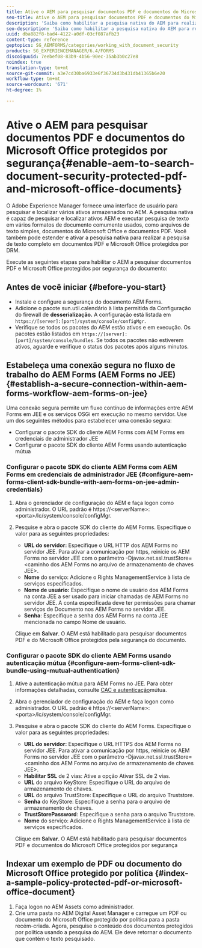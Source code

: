 ```yaml
---
title: Ative o AEM para pesquisar documentos PDF e documentos do Microsoft Office protegidos por segurança
seo-title: Ative o AEM para pesquisar documentos PDF e documentos do Microsoft Office protegidos por segurança
description: 'Saiba como habilitar a pesquisa nativa do AEM para realizar a pesquisa de texto completo em documentos PDF protegidos por DRM.  '
seo-description: 'Saiba como habilitar a pesquisa nativa do AEM para realizar a pesquisa de texto completo em documentos PDF protegidos por DRM.  '
uuid: dba882f8-bad4-4122-a0df-03cf087afb23
content-type: reference
geptopics: SG_AEMFORMS/categories/working_with_document_security
products: SG_EXPERIENCEMANAGER/6.4/FORMS
discoiquuid: 7eebef08-83b9-4b56-90ec-35ab3b0c27e8
noindex: true
translation-type: tm+mt
source-git-commit: a3e7cd30ba6933e6f36734d3b431db41365b6e20
workflow-type: tm+mt
source-wordcount: '671'
ht-degree: 1%

---
```



# Ative o AEM para pesquisar documentos PDF e documentos do Microsoft Office protegidos por segurança{#enable-aem-to-search-document-security-protected-pdf-and-microsoft-office-documents}

O Adobe Experience Manager fornece uma interface de usuário para pesquisar e localizar vários ativos armazenados no AEM. A pesquisa nativa é capaz de pesquisar e localizar ativos AEM e executar pesquisa de texto em vários formatos de documento comumente usados, como arquivos de texto simples, documentos do Microsoft Office e documentos PDF. Você também pode estender e ativar a pesquisa nativa para realizar a pesquisa de texto completo em documentos PDF e Microsoft Office protegidos por DRM.

Execute as seguintes etapas para habilitar o AEM a pesquisar documentos PDF e Microsoft Office protegidos por segurança do documento:

## Antes de você iniciar {#before-you-start}

* Instale e configure a segurança do documento AEM Forms.
* Adicione o pacote sun.util.calendário à lista permitida da Configuração do firewall de **desserialização.** A configuração está listada em `https://[server]:[port]/system/console/configMgr`.
* Verifique se todos os pacotes do AEM estão ativos e em execução. Os pacotes estão listados em `https://[server]:[port]/system/console/bundles`. Se todos os pacotes não estiverem ativos, aguarde e verifique o status dos pacotes após alguns minutos.

## Estabeleça uma conexão segura no fluxo de trabalho do AEM Forms (AEM Forms no JEE) {#establish-a-secure-connection-within-aem-forms-workflow-aem-forms-on-jee}

Uma conexão segura permite um fluxo contínuo de informações entre AEM Forms em JEE e os serviços OSGi em execução no mesmo servidor. Use um dos seguintes métodos para estabelecer uma conexão segura:

* Configurar o pacote SDK do cliente AEM Forms com AEM Forms em credenciais de administrador JEE
* Configurar o pacote SDK do cliente AEM Forms usando autenticação mútua

### Configurar o pacote SDK do cliente AEM Forms com AEM Forms em credenciais de administrador JEE {#configure-aem-forms-client-sdk-bundle-with-aem-forms-on-jee-admin-credentials}

1. Abra o gerenciador de configuração do AEM e faça logon como administrador. O URL padrão é https://&lt;serverName>:&lt;porta>/lc/system/console/configMgr.
1. Pesquise e abra o pacote SDK do cliente do AEM Forms. Especifique o valor para as seguintes propriedades:

   * **URL do servidor:** Especifique o URL HTTP dos AEM Forms no servidor JEE. Para ativar a comunicação por https, reinicie os AEM Forms no servidor JEE com o parâmetro -Djavax.net.ssl.trustStore=&lt;caminho dos AEM Forms no arquivo de armazenamento de chaves JEE>.
   * **Nome** do serviço: Adicione o Rights ManagementService à lista de serviços especificados.
   * **Nome de usuário:** Especifique o nome de usuário dos AEM Forms na conta JEE a ser usado para iniciar chamadas de AEM Forms no servidor JEE. A conta especificada deve ter permissões para chamar serviços de Documento nos AEM Forms no servidor JEE.
   * **Senha**: Especifique a senha dos AEM Forms na conta JEE mencionada no campo Nome de usuário.

   Clique em **Salvar**. O AEM está habilitado para pesquisar documentos PDF e do Microsoft Office protegidos pela segurança do documento.

### Configurar o pacote SDK do cliente AEM Forms usando autenticação mútua {#configure-aem-forms-client-sdk-bundle-using-mutual-authentication}

1. Ative a autenticação mútua para AEM Forms no JEE. Para obter informações detalhadas, consulte [CAC e autenticação](https://helpx.adobe.com/livecycle/kb/cac-mutual-authentication.html)mútua.
1. Abra o gerenciador de configuração do AEM e faça logon como administrador. O URL padrão é https://&lt;serverName>:&lt;porta>/lc/system/console/configMgr.
1. Pesquise e abra o pacote SDK do cliente do AEM Forms. Especifique o valor para as seguintes propriedades:

   * **URL do servidor:** Especifique o URL HTTPS dos AEM Forms no servidor JEE. Para ativar a comunicação por https, reinicie os AEM Forms no servidor JEE com o parâmetro -Djavax.net.ssl.trustStore=&lt;caminho dos AEM Forms no arquivo de armazenamento de chaves JEE>.
   * **Habilitar SSL** de 2 vias: Ative a opção Ativar SSL de 2 vias.
   * **URL** do arquivo KeyStore: Especifique o URL do arquivo de armazenamento de chaves.
   * **URL** do arquivo TrustStore: Especifique o URL do arquivo Truststore.
   * **Senha** do KeyStore: Especifique a senha para o arquivo de armazenamento de chaves.
   * **TrustStorePassword**: Especifique a senha para o arquivo Truststore.
   * **Nome** do serviço: Adicione o Rights ManagementService à lista de serviços especificados.

   Clique em **Salvar**. O AEM está habilitado para pesquisar documentos PDF e documentos do Microsoft Office protegidos por segurança

## Indexar um exemplo de PDF ou documento do Microsoft Office protegido por política {#index-a-sample-policy-protected-pdf-or-microsoft-office-document}

1. Faça logon no AEM Assets como administrador.
1. Crie uma pasta no AEM Digital Asset Manager e carregue um PDF ou documento do Microsoft Office protegido por política para a pasta recém-criada. Agora, pesquise o conteúdo dos documentos protegidos por política usando a pesquisa do AEM. Ele deve retornar o documento que contém o texto pesquisado.

